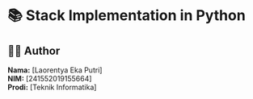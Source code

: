 # 📚 Stack Implementation in Python

## 👨‍💻 Author
**Nama:** [Laorentya Eka Putri]  
**NIM:** [241552019155664]  
**Prodi:** [Teknik Informatika]
